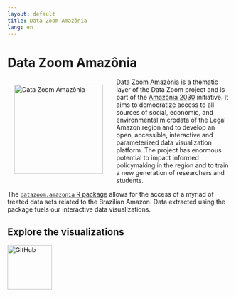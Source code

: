 ```yaml
---
layout: default
title: Data Zoom Amazônia
lang: en
---
```


# Data Zoom Amazônia

<img src="{{ site.baseurl }}/assets/img/hex_dzam.png" alt="Data Zoom Amazônia" style="float: left; margin: 15px 30px 15px 15px; height: 200px;">

[Data Zoom Amazônia](https://datazoomamazonia.com.br/) is a thematic layer of the Data Zoom project and is part of the [Amazônia 2030](https://amazonia2030.org.br/o-projeto/) initiative. It aims to democratize access to all sources of social, economic, and environmental microdata of the Legal Amazon region and to develop an open, accessible, interactive and parameterized data visualization platform. The project has enormous potential to impact informed policymaking in the region and to train a new generation of researchers and students.

The [`datazoom.amazonia` R package](https://github.com/datazoompuc/datazoom.amazonia) allows for the access of a myriad of treated data sets related to the Brazilian Amazon. Data extracted using the package fuels our interactive data visualizations.

<div class="logo-container-small">
    <h2> Explore the visualizations</h2>
    <a href="https://datazoomamazonia.com.br/eng/">
        <img src="{{ site.baseurl }}/assets/img/banner_dzam.png" alt="GitHub" style="height: 100px;">
    </a>
</div>